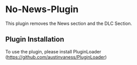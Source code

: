 # No-News-Plugin

This plugin removes the News section and the DLC Section.

## Plugin Installation
To use the plugin, please install PluginLoader (https://github.com/austinvaness/PluginLoader)
